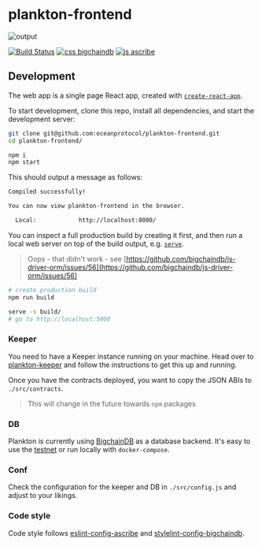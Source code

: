 # plankton-frontend

![output](https://user-images.githubusercontent.com/6178597/41625184-37cf5e4c-7418-11e8-81c2-f779e5f7ee8b.gif)

[![Build Status](https://travis-ci.com/oceanprotocol/plankton-frontend.svg?token=3psqw6c8KMDqfdGQ2x6d&branch=master)](https://travis-ci.com/oceanprotocol/plankton-frontend)
[![css bigchaindb](https://img.shields.io/badge/css-bigchaindb-39BA91.svg)](https://github.com/bigchaindb/stylelint-config-bigchaindb)
[![js ascribe](https://img.shields.io/badge/js-ascribe-39BA91.svg)](https://github.com/ascribe/javascript)

## Development

The web app is a single page React app, created with [`create-react-app`](https://github.com/facebook/create-react-app).

To start development, clone this repo, install all dependencies, and start the development server:

```bash
git clone git@github.com:oceanprotocol/plankton-frontend.git
cd plankton-frontend/

npm i
npm start
```
This should output a message as follows:

```bash
Compiled successfully!

You can now view plankton-frontend in the browser.

  Local:            http://localhost:8000/
```

You can inspect a full production build by creating it first, and then run a local web server on top of the build output, e.g. [`serve`](https://github.com/zeit/serve).

> Oops - that didn't work - see [https://github.com/bigchaindb/js-driver-orm/issues/56](https://github.com/bigchaindb/js-driver-orm/issues/56)

```bash
# create production build
npm run build

serve -s build/
# go to http://localhost:5000
```

### Keeper

You need to have a Keeper instance running on your machine. Head over to [plankton-keeper](https://github.com/oceanprotocol/plankton-keeper) and follow the instructions to get this up and running.

Once you have the contracts deployed, you want to copy the JSON ABIs to `./src/contracts`. 

> This will change in the future towards `npm` packages 

### DB

Plankton is currently using [BigchainDB](http://github.com/bigchaindb) as a database backend. It's easy to use the [testnet](https://testnet.bigchaindb.com/) or run locally with `docker-compose`.

### Conf

Check the configuration for the keeper and DB in `./src/config.js` and adjust to your likings. 

### Code style

Code style follows [eslint-config-ascribe](https://github.com/ascribe/javascript) and [stylelint-config-bigchaindb](https://github.com/bigchaindb/stylelint-config-bigchaindb).
